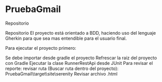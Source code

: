 # PruebaGmail
Repositorio

Repositorio El proyecto está orientado a BDD, haciendo uso del lenguaje Gherkin para que sea mas entendible para el usuario final.

Para ejecutar el proyecto primero:

Se debe importar desde gradle el proyecto
Refrescar la raiz del proyecto con Gradle
Ejecutar la clase RunnerRestApi desde JUnit
Para revisar el reporte: revisar ruta (Buscar ruta dentro del proyecto): PruebaGmail\target\site\serenity 
Revisar archivo .html
